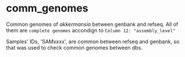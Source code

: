 # comm_genomes
Common genomes of *akkermansia* between genbank and refseq. All of them are `complete genomes` accondign to `Column 12: "assembly_level"`


Samples' IDs, 'SAMxxxx', are common between refseq and genbank, so that was used to check common genomes between dbs.
